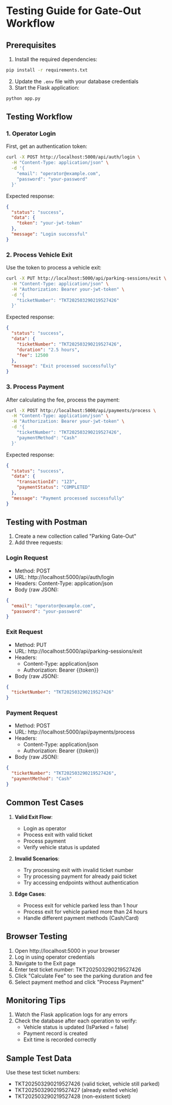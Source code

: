 # Testing Guide for Gate-Out Workflow

## Prerequisites
1. Install the required dependencies:
```bash
pip install -r requirements.txt
```

2. Update the `.env` file with your database credentials
3. Start the Flask application:
```bash
python app.py
```

## Testing Workflow

### 1. Operator Login
First, get an authentication token:

```bash
curl -X POST http://localhost:5000/api/auth/login \
  -H "Content-Type: application/json" \
  -d '{
    "email": "operator@example.com",
    "password": "your-password"
  }'
```

Expected response:
```json
{
  "status": "success",
  "data": {
    "token": "your-jwt-token"
  },
  "message": "Login successful"
}
```

### 2. Process Vehicle Exit
Use the token to process a vehicle exit:

```bash
curl -X PUT http://localhost:5000/api/parking-sessions/exit \
  -H "Content-Type: application/json" \
  -H "Authorization: Bearer your-jwt-token" \
  -d '{
    "ticketNumber": "TKT202503290219527426"
  }'
```

Expected response:
```json
{
  "status": "success",
  "data": {
    "ticketNumber": "TKT202503290219527426",
    "duration": "2.5 hours",
    "fee": 12500
  },
  "message": "Exit processed successfully"
}
```

### 3. Process Payment
After calculating the fee, process the payment:

```bash
curl -X POST http://localhost:5000/api/payments/process \
  -H "Content-Type: application/json" \
  -H "Authorization: Bearer your-jwt-token" \
  -d '{
    "ticketNumber": "TKT202503290219527426",
    "paymentMethod": "Cash"
  }'
```

Expected response:
```json
{
  "status": "success",
  "data": {
    "transactionId": "123",
    "paymentStatus": "COMPLETED"
  },
  "message": "Payment processed successfully"
}
```

## Testing with Postman

1. Create a new collection called "Parking Gate-Out"
2. Add three requests:

### Login Request
- Method: POST
- URL: http://localhost:5000/api/auth/login
- Headers: Content-Type: application/json
- Body (raw JSON):
```json
{
  "email": "operator@example.com",
  "password": "your-password"
}
```

### Exit Request
- Method: PUT
- URL: http://localhost:5000/api/parking-sessions/exit
- Headers: 
  - Content-Type: application/json
  - Authorization: Bearer {{token}}
- Body (raw JSON):
```json
{
  "ticketNumber": "TKT202503290219527426"
}
```

### Payment Request
- Method: POST
- URL: http://localhost:5000/api/payments/process
- Headers:
  - Content-Type: application/json
  - Authorization: Bearer {{token}}
- Body (raw JSON):
```json
{
  "ticketNumber": "TKT202503290219527426",
  "paymentMethod": "Cash"
}
```

## Common Test Cases

1. **Valid Exit Flow**:
   - Login as operator
   - Process exit with valid ticket
   - Process payment
   - Verify vehicle status is updated

2. **Invalid Scenarios**:
   - Try processing exit with invalid ticket number
   - Try processing payment for already paid ticket
   - Try accessing endpoints without authentication

3. **Edge Cases**:
   - Process exit for vehicle parked less than 1 hour
   - Process exit for vehicle parked more than 24 hours
   - Handle different payment methods (Cash/Card)

## Browser Testing

1. Open http://localhost:5000 in your browser
2. Log in using operator credentials
3. Navigate to the Exit page
4. Enter test ticket number: TKT202503290219527426
5. Click "Calculate Fee" to see the parking duration and fee
6. Select payment method and click "Process Payment"

## Monitoring Tips

1. Watch the Flask application logs for any errors
2. Check the database after each operation to verify:
   - Vehicle status is updated (IsParked = false)
   - Payment record is created
   - Exit time is recorded correctly

## Sample Test Data

Use these test ticket numbers:
- TKT202503290219527426 (valid ticket, vehicle still parked)
- TKT202503290219527427 (already exited vehicle)
- TKT202503290219527428 (non-existent ticket)
